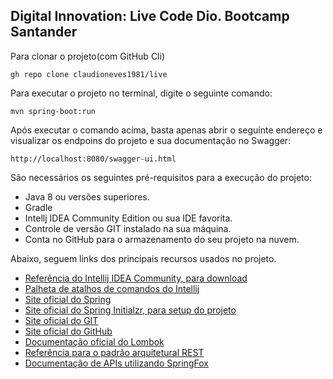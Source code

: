 <h2>Digital Innovation: Live Code Dio. Bootcamp Santander</h2>

Para clonar o projeto(com GitHub Cli)
```
gh repo clone claudioneves1981/live
```

Para executar o projeto no terminal, digite o seguinte comando:

```shell script
mvn spring-boot:run 
```

Após executar o comando acima, basta apenas abrir o seguinte endereço e visualizar os endpoins do projeto e sua documentação no Swagger:

```
http://localhost:8080/swagger-ui.html
```


São necessários os seguintes pré-requisitos para a execução do projeto:

* Java 8 ou versões superiores.
* Gradle
* Intellj IDEA Community Edition ou sua IDE favorita.
* Controle de versão GIT instalado na sua máquina.
* Conta no GitHub para o armazenamento do seu projeto na nuvem.

Abaixo, seguem links dos principais recursos usados no projeto.

* [Referência do Intellij IDEA Community, para download](https://www.jetbrains.com/idea/download)
* [Palheta de atalhos de comandos do Intellij](https://resources.jetbrains.com/storage/products/intellij-idea/docs/IntelliJIDEA_ReferenceCard.pdf)
* [Site oficial do Spring](https://spring.io/)
* [Site oficial do Spring Initialzr, para setup do projeto](https://start.spring.io/)
* [Site oficial do GIT](https://git-scm.com/)
* [Site oficial do GitHub](http://github.com/)
* [Documentação oficial do Lombok](https://projectlombok.org/)
* [Referência para o padrão arquitetural REST](https://restfulapi.net/)
* [Documentação de APIs utilizando SpringFox](https://tjf.totvs.com.br/docs/swagger-springfox)
